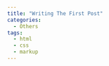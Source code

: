```yaml
---
title: "Writing The First Post"
categories:
  - Others
tags:
  - html
  - css
  - markup
---
```


<head>
    <script type="text/x-mathjax-config">

    MathJax.Hub.Config({

    tex2jax: {inlineMath: [['$','$'], ['\\(','\\)']]}

    });

    </script>

    <script src='https://cdnjs.cloudflare.com/ajax/libs/mathjax/2.7.5/latest.js?config=TeX-MML-AM_CHTML' async></script>
</head>

Hello, world!는 언제나 국룰이다.

```c++
// cpp
#include <iostream>
int main() {
    std::cout << "Hello, world!" << std::endl;
    return 0;
}
```

```py
# python
print("Hello, world!")
```

```rust
// Rust
use std::io;
fn main() {
    println!("Hello, world!");
}
```

```js
console.log("Hello, world!")
```

## To-Do List

<ol>
    <li> ✅ 블로그에 글 하나 올리기 </li>
    <li> ✅ 블로그 메인 화면 및 사이드바 등에 개인정보 채워두기 (닉네임, 깃헙 링크 등등) </li>
    <li> ⬜ 제대로 된 자기소개 페이지 하나 만들기 <del><- 쓸 거 없어서 못 만드는 중</del> </li>
    <li> ✅ 블로그 맨 위에 메뉴 바 만들기 </li>
    <li> ✅ 블로그 포스트 검색 기능 만들기 </li>
    <li> ✅ 폰트 및 레이아웃 조절하기 </li>
    <li> ✅ 태그 및 기능 추가하기 </li>
    <li> ❔ 블로그 포스트 연도별 / 카테고리 별 뷰 만들기 <- 반 정도 함 </li>
    <li> ⬜ 블로그에 HTML로 포스트 올리기 </li>
    <li> ⬜ Javascript 관련 기능 어떻게 쓰는지 알아보기</li>
</ol>

## Tips & Troubleshooting

1. Mardown 파일에 포스트 제목을 따로 쓸 필요는 없다. 굳이 쓰면 이렇게 제목이 두 번 표시된다.

    <figure style="text-align: center;">
        <img src="/cs-blog/assets/images/writing-the-first-post/image_1.png" alt="Screenshot of blog post upper part wtih duplicated title" style="border: 5px solid #555; text-align: center">
        <figcaption> 이미지에 테두리 넣는 법도 배웠다? </figcaption>
    </figure>

2. Markdown 스타일 List

    Markdown에서 ```1. ... <br> 2. ... <br> ... ```같은 형태로 글을 쓰면 저절로 ordered list가 된다. ordered list 안의 (plain text를 포함한) 컴포넌트를 작성할 때 들여쓰기를 안 해주면 컴포넌트가 리스트 밖으로 빠져나온다던가 리스트 번호가 1부터 다시 시작한다던가 하는 안 좋은 일이 일어난다. HTML의 ```<ol>``` + ```<li>``` 등의 태그에서는 스코프가 명확히 정해져 있어서 이런 걸 쓰면 크게 신경 쓸 필요는 없는 일이긴 하다.

    <figure style="text-align: center;">
        <img src="/cs-blog/assets/images/writing-the-first-post/image_2.png" alt="" style="border: 5px solid #555; text-align: center">

        <figcaption> 대충 이렇게 된다. </figcaption>
    </figure>

3. LaTeX 수식

    LaTeX로 수식을 써보자.

    $$ e^{i \theta} = \cos \theta + i \sin \theta $$

    그냥은 안 된다. 다음 코드를 HTML의 ```<head>```에 추가하면 된다. 
    ```html
    <head>
        <script type="text/x-mathjax-config">

        MathJax.Hub.Config({

        tex2jax: {inlineMath: [['$','$'], ['\\(','\\)']]}

        });

        </script>

        <script src='https://cdnjs.cloudflare.com/ajax/libs/mathjax/2.7.5/latest.js?config=TeX-MML-AM_CHTML' async></script>
    </head>
    ```
    Markdown으로 작성 중인 경우에는 ```<head> </head>``` 문서 맨 위에 새로 만들어주고 그 안에 저걸 끼워넣으면 된다. 그런데 markdown에서 이렇게 하면 VSCode의 Markdown Preview 확장 프로그램이 맛이 가기 때문에 작성 내용이 어떻게 표시되는지 보고 싶다면 웹 브라우저에서 확인해야 한다.

4. 레이아웃 변경

    지금 레이아웃에서 마음에 안 드는 게 몇 가지 있다.
    <figure style="text-align: center;">
        <img src="/cs-blog/assets/images/writing-the-first-post/image_3.png" alt="" style="text-align: center">
    </figure>

    일반적인 PC 환경인 가로로 길쭉한 화면 상태에서, 글씨가 쓸데없이 커져서 한 화면에 표시되는 정보량이 너무 적어진다. 화면의 가로 길이가 너무 짧다는 생각도 드는데 이것도 폰트 영향일 수도 있어서 폰트부터 고쳐 본 다음에 다시 확인해야 될 것 같다.

    <figure style="text-align: center;">
        <img src="/cs-blog/assets/images/writing-the-first-post/image_4.png" alt="" style="text-align: center">
        <figcaption> 이 정도면 좋을텐데 </figcaption>
    </figure>

    반응형 UI의 폰트 크기 조절은 ```_sass/minimal-mistakes/_reset.scss```에서 맨 위에 보이는 ```html``` 블럭 내의 값들을 바꿔 주면 된다. 가로 폭 조절은 ```_sass/minimal-mistakes/_variables.scss```에서 ```breakpoints```주석 아래에 있는 걸 고쳐주면 된다.

5. 태그 및 카테고리 지정

    Markdown 파일 맨 앞에 이렇게 생긴 걸 추가하면 된다.
    ```yaml
    ---
    title: "Writing The First Post"
    categories:
        - Others
    tags:
        - html
        - css
        - markup
    ---
    ```
    
    카테고리를 추가하거나 변경하면 포스트 주소가 바뀐다. 카테고리를 지정하지 않았을 때 주소가 <a href = "http://sendoru.github.io/cs-blog/writing-the-first-post">http://sendoru.github.io/cs-blog/writing-the-first-post/</a>였다면, 카테고리를 Others로 바꾼 후에는 <a href = "http://sendoru.github.io/cs-blog/others/writing-the-first-post/">http://sendoru.github.io/cs-blog/others/writing-the-first-post/</a>가 된다.

    위 문단에서 첫 번째 링크는 접속이 안 되어야 할 것 같은데 캐싱된 게 있는지 예전 페이지로 접속이 된다. 별 상관은 없을 듯

6. 아 뭐하지